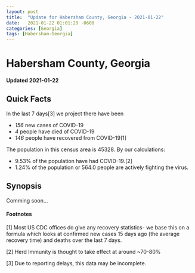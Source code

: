 ```yaml
---
layout: post
title:  "Update for Habersham County, Georgia - 2021-01-22"
date:   2021-01-22 01:01:29 -0600
categories: [Georgia]
tags: [Habersham-Georgia]
---
```


# Habersham County, Georgia
#### Updated 2021-01-22

## Quick Facts

In the last 7 days[3] we project there have been
- *156* new cases of COVID-19
- *4* people have died of COVID-19
- *146* people have recovered from COVID-19[1]

The population in this census area is 45328. By our calculations:
- 9.53% of the population have had COVID-19.[2]
- 1.24% of the population or 564.0 people are actively fighting the virus.

## Synopsis

Comming soon...


#### Footnotes

[1] Most US CDC offices do give any recovery statistics- we base this on a formula which looks at confirmed new cases
15 days ago (the average recovery time) and deaths over the last 7 days.

[2] Herd Immunity is thought to take effect at around ~70-80%

[3] Due to reporting delays, this data may be incomplete.
 
    